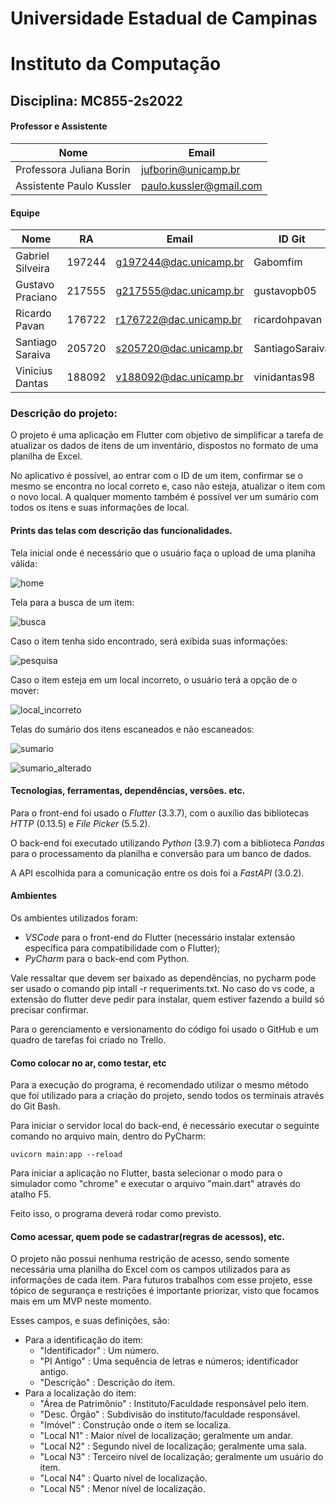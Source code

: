 # Universidade Estadual de Campinas
# Instituto da Computação

## Disciplina: MC855-2s2022

#### Professor e Assistente

| Nome                     | Email                   |
| ------------------------ | ------------------------|
| Professora Juliana Borin | jufborin@unicamp.br     |
| Assistente Paulo Kussler | paulo.kussler@gmail.com |


#### Equipe

| Nome             | RA     | Email                  | ID Git          |
| ---------------- | ------ | ---------------------- | --------------- |
| Gabriel Silveira | 197244 | g197244@dac.unicamp.br | Gabomfim        |
| Gustavo Praciano | 217555 | g217555@dac.unicamp.br | gustavopb05     |
| Ricardo Pavan    | 176722 | r176722@dac.unicamp.br | ricardohpavan   |
| Santiago Saraiva | 205720 | s205720@dac.unicamp.br | SantiagoSaraiva |
| Vinicius Dantas  | 188092 | v188092@dac.unicamp.br | vinidantas98    |

### Descrição do projeto:
O projeto é uma aplicação em Flutter com objetivo de simplificar a tarefa de atualizar os dados de itens de um inventário, dispostos no formato de uma planilha de Excel.

No aplicativo é possível, ao entrar com o ID de um item, confirmar se o mesmo se encontra no local correto e, caso não esteja, atualizar o item com o novo local. A qualquer momento também é possível ver um sumário com todos os itens e suas informações de local.

#### Prints das telas com descrição das funcionalidades. 
Tela inicial onde é necessário que o usuário faça o upload de uma planiha válida:

![home](/prints/home.jpeg)

Tela para a busca de um item:

![busca](/prints/busca.jpeg)

Caso o item tenha sido encontrado, será exibida suas informações:

![pesquisa](/prints/pesquisa.jpeg)

Caso o item esteja em um local incorreto, o usuário terá a opção de o mover:

![local_incorreto](/prints/local_incorreto.jpeg)

Telas do sumário dos itens escaneados e não escaneados:

![sumario](/prints/sumario.jpeg)

![sumario_alterado](/prints/sumario_alterado.jpeg)

#### Tecnologias, ferramentas, dependências, versões. etc. 
Para o front-end foi usado o *Flutter* (3.3.7), com o auxílio das bibliotecas *HTTP* (0.13.5) e *File Picker* (5.5.2).

O back-end foi executado utilizando *Python* (3.9.7) com a biblioteca *Pandas* para o processamento da planilha e conversão para um banco de dados.

A API escolhida para a comunicação entre os dois foi a *FastAPI* (3.0.2).

#### Ambientes
Os ambientes utilizados foram:
- *VSCode* para o front-end do Flutter (necessário instalar extensão específica para compatibilidade com o Flutter);
- *PyCharm* para o back-end com Python.

Vale ressaltar que devem ser baixado as dependências, no pycharm pode ser usado o comando pip intall -r requeriments.txt. No caso do vs code, a extensão do flutter deve pedir para instalar, quem estiver fazendo a build só precisar confirmar.

Para o gerenciamento e versionamento do código foi usado o GitHub e um quadro de tarefas foi criado no Trello.


#### Como colocar no ar, como testar, etc
Para a execução do programa, é recomendado utilizar o mesmo método que foi utilizado para a criação do projeto, sendo todos os terminais através do Git Bash.

Para iniciar o servidor local do back-end, é necessário executar o seguinte comando no arquivo main, dentro do PyCharm:
```
uvicorn main:app --reload
```

Para iniciar a aplicação no Flutter, basta selecionar o modo para o simulador como "chrome" e executar o arquivo "main.dart" através do atalho F5.

Feito isso, o programa deverá rodar como previsto.

#### Como acessar, quem pode se cadastrar(regras de acessos), etc.
O projeto não possui nenhuma restrição de acesso, sendo somente necessária uma planilha do Excel com os campos utilizados para as informações de cada item. Para futuros trabalhos com esse projeto, esse tópico de segurança e restrições é importante priorizar, visto que focamos mais em um MVP neste momento. 

Esses campos, e suas definições, são:
- Para a identificação do item:
	- "Identificador" : Um número.
	- "PI Antigo" : Uma sequência de letras e números; identificador antigo.
	- "Descrição" : Descrição do item.
- Para a localização do item:
	- "Área de Patrimônio" : Instituto/Faculdade responsável pelo item.
	- "Desc. Órgão" : Subdivisão do instituto/faculdade responsável.
	- "Imóvel" : Construção onde o item se localiza.
	- "Local N1" : Maior nível de localização; geralmente um andar.
	- "Local N2" : Segundo nível de localização; geralmente uma sala.
	- "Local N3" : Terceiro nível de localização; geralmente um usuário do item.
	- "Local N4" : Quarto nível de localização.
	- "Local N5" : Menor nível de localização.
